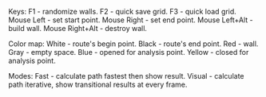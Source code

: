Keys:
F1 - randomize walls.
F2 - quick save grid.
F3 - quick load grid.
Mouse Left - set start point.
Mouse Right - set end point.
Mouse Left+Alt - build wall.
Mouse Right+Alt - destroy wall.

Color map:
White - route's begin point.
Black - route's end point.
Red - wall.
Gray - empty space.
Blue - opened for analysis point.
Yellow - closed for analysis point.

Modes:
Fast - calculate path fastest then show result.
Visual - calculate path iterative, show transitional results at every frame.
